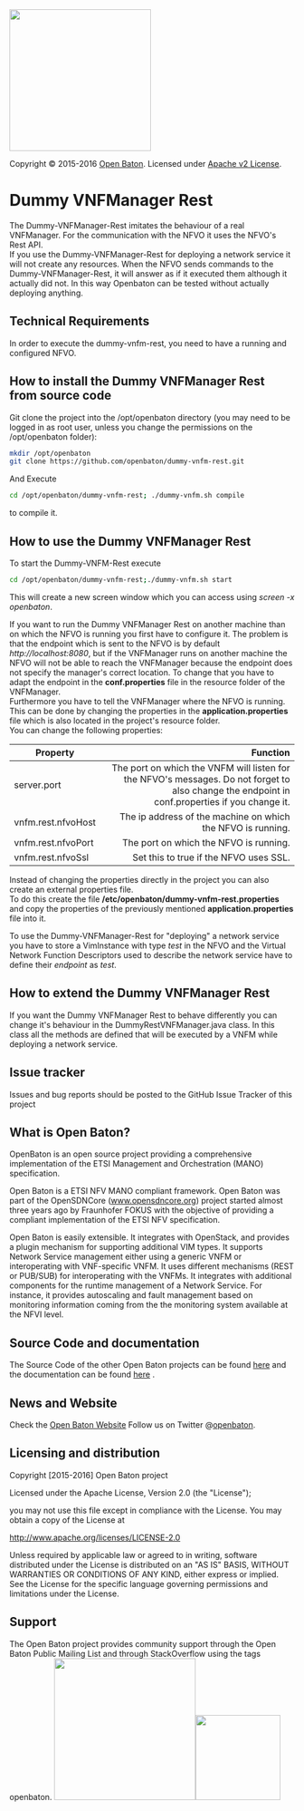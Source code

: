   <img src="https://raw.githubusercontent.com/openbaton/openbaton.github.io/master/images/openBaton.png" width="250"/>
  
  Copyright © 2015-2016 [Open Baton](http://openbaton.org). 
  Licensed under [Apache v2 License](http://www.apache.org/licenses/LICENSE-2.0).

# Dummy VNFManager Rest
The Dummy-VNFManager-Rest imitates the behaviour of a real VNFManager. For the communication with the NFVO it uses the NFVO's Rest API.  
If you use the Dummy-VNFManager-Rest for deploying a network service it will not create any resources. 
When the NFVO sends commands to the Dummy-VNFManager-Rest, it will answer as if it executed them although it actually did not. 
In this way Openbaton can be tested without actually deploying anything. 

## Technical Requirements

In order to execute the dummy-vnfm-rest, you need to have a running and configured NFVO. 

## How to install the Dummy VNFManager Rest from source code

Git clone the project into the /opt/openbaton directory (you may need to be logged in as root user, unless you change the permissions on the /opt/openbaton folder): 

```bash
mkdir /opt/openbaton
git clone https://github.com/openbaton/dummy-vnfm-rest.git
```

And Execute 
```bash
cd /opt/openbaton/dummy-vnfm-rest; ./dummy-vnfm.sh compile
```
to compile it. 

## How to use the Dummy VNFManager Rest

To start the Dummy-VNFM-Rest execute
 ```bash
 cd /opt/openbaton/dummy-vnfm-rest;./dummy-vnfm.sh start
 ```

This will create a new screen window which you can access using *screen -x openbaton*.  

If you want to run the Dummy VNFManager Rest on another machine than on which the NFVO is running you first have to configure it. 
The problem is that the endpoint which is sent to the NFVO is by default *http://localhost:8080*, but if the VNFManager runs on another machine 
the NFVO will not be able to reach the VNFManager because the endpoint does not specify the manager's correct location. 
To change that you have to adapt the endpoint in the **conf.properties** file in the resource folder of the VNFManager.  
Furthermore you have to tell the VNFManager where the NFVO is running. This can be done by changing the properties in the **application.properties** file 
which is also located in the project's resource folder.  
You can change the following properties: 

| Property          				| Function       																|
| -------------   		     		| -------------:																|
| server.port                       | The port on which the VNFM will listen for the NFVO's messages. Do not forget to also change the endpoint in conf.properties if you change it. |
| vnfm.rest.nfvoHost  					| The ip address of the machine on which the NFVO is running.               |
| vnfm.rest.nfvoPort  					| The port on which the NFVO is running.               |
| vnfm.rest.nfvoSsl  					| Set this to true if the NFVO uses SSL.                |

Instead of changing the properties directly in the project you can also create an external properties file.  
To do this create the file **/etc/openbaton/dummy-vnfm-rest.properties** and copy the properties of the previously mentioned **application.properties** file into it. 

To use the Dummy-VNFManager-Rest for "deploying" a network service you have to store a VimInstance with type *test* in the NFVO 
and the Virtual Network Function Descriptors used to describe the network service have to define their *endpoint* as *test*. 

## How to extend the Dummy VNFManager Rest

If you want the Dummy VNFManager Rest to behave differently you can change it's behaviour in the DummyRestVNFManager.java class.
In this class all the methods are defined that will be executed by a VNFM while deploying a network service. 

## Issue tracker

Issues and bug reports should be posted to the GitHub Issue Tracker of this project

## What is Open Baton?

OpenBaton is an open source project providing a comprehensive implementation of the ETSI Management and Orchestration (MANO) specification.

Open Baton is a ETSI NFV MANO compliant framework. Open Baton was part of the OpenSDNCore (www.opensdncore.org) project started almost three years ago by Fraunhofer FOKUS with the objective of providing a compliant implementation of the ETSI NFV specification. 

Open Baton is easily extensible. It integrates with OpenStack, and provides a plugin mechanism for supporting additional VIM types. It supports Network Service management either using a generic VNFM or interoperating with VNF-specific VNFM. It uses different mechanisms (REST or PUB/SUB) for interoperating with the VNFMs. It integrates with additional components for the runtime management of a Network Service. For instance, it provides autoscaling and fault management based on monitoring information coming from the the monitoring system available at the NFVI level.

## Source Code and documentation

The Source Code of the other Open Baton projects can be found [here][openbaton-github] and the documentation can be found [here][openbaton-doc] .

## News and Website

Check the [Open Baton Website][openbaton]
Follow us on Twitter @[openbaton][openbaton-twitter].

## Licensing and distribution
Copyright [2015-2016] Open Baton project

Licensed under the Apache License, Version 2.0 (the "License");

you may not use this file except in compliance with the License.
You may obtain a copy of the License at

  http://www.apache.org/licenses/LICENSE-2.0

Unless required by applicable law or agreed to in writing, software
distributed under the License is distributed on an "AS IS" BASIS,
WITHOUT WARRANTIES OR CONDITIONS OF ANY KIND, either express or implied.
See the License for the specific language governing permissions and
limitations under the License.

## Support
The Open Baton project provides community support through the Open Baton Public Mailing List and through StackOverflow using the tags openbaton.
  <img src="https://raw.githubusercontent.com/openbaton/openbaton.github.io/master/images/fokus.png" width="250"/><img src="https://raw.githubusercontent.com/openbaton/openbaton.github.io/master/images/tu.png" width="150"/>


[openbaton]: http://openbaton.org
[openbaton-doc]: http://openbaton.org/documentation
[openbaton-github]: http://github.org/openbaton
[openbaton-logo]: https://raw.githubusercontent.com/openbaton/openbaton.github.io/master/images/openBaton.png
[openbaton-mail]: mailto:users@openbaton.org
[openbaton-twitter]: https://twitter.com/openbaton
